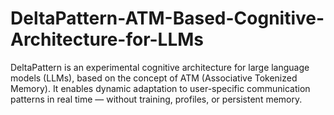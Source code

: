 # DeltaPattern-ATM-Based-Cognitive-Architecture-for-LLMs
DeltaPattern is an experimental cognitive architecture for large language models (LLMs), based on the concept of ATM (Associative Tokenized Memory). It enables dynamic adaptation to user-specific communication patterns in real time — without training, profiles, or persistent memory.
